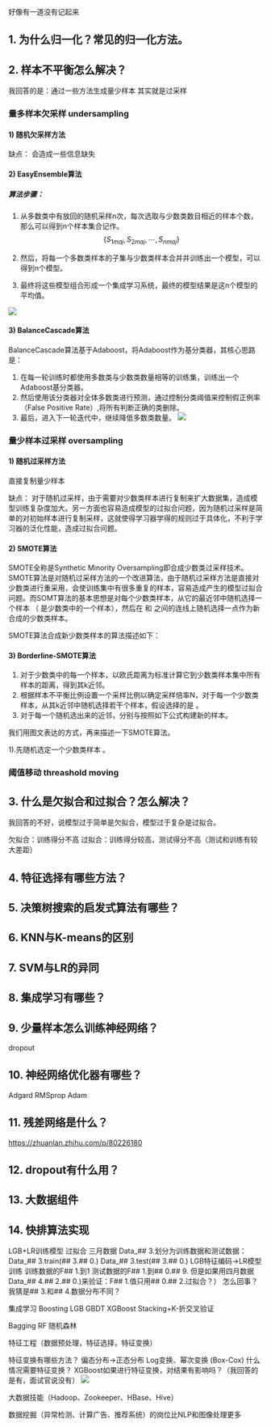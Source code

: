 好像有一道没有记起来

## 1. 为什么归一化？常见的归一化方法。
## 2. 样本不平衡怎么解决？
   
我回答的是：通过一些方法生成量少样本
其实就是过采样

### 量多样本欠采样 undersampling
#### 1) 随机欠采样方法

缺点：
会造成一些信息缺失

#### 2) EasyEnsemble算法
##### 算法步骤：
1. 从多数类中有放回的随机采样n次，每次选取与少数类数目相近的样本个数，那么可以得到n个样本集合记作。
$$
\{S_{1maj},S_{2maj},\cdots,S_{nmaj}\}
$$
2. 然后，将每一个多数类样本的子集与少数类样本合并并训练出一个模型，可以得到n个模型。

3. 最终将这些模型组合形成一个集成学习系统，最终的模型结果是这n个模型的平均值。

![](EasyEnsemble算法.png)


#### 3) BalanceCascade算法
BalanceCascade算法基于Adaboost，将Adaboost作为基分类器，其核心思路是：

1. 在每一轮训练时都使用多数类与少数类数量相等的训练集，训练出一个Adaboost基分类器。
2. 然后使用该分类器对全体多数类进行预测，通过控制分类阈值来控制假正例率（False Positive Rate）,将所有判断正确的类删除。
3. 最后，进入下一轮迭代中，继续降低多数类数量。
![](BalanceCascade.jpg)

### 量少样本过采样 oversampling
#### 1) 随机过采样方法

直接复制量少样本

缺点：
对于随机过采样，由于需要对少数类样本进行复制来扩大数据集，造成模型训练复杂度加大。另一方面也容易造成模型的过拟合问题，因为随机过采样是简单的对初始样本进行复制采样，这就使得学习器学得的规则过于具体化，不利于学习器的泛化性能，造成过拟合问题。


#### 2) SMOTE算法
SMOTE全称是Synthetic Minority Oversampling即合成少数类过采样技术。SMOTE算法是对随机过采样方法的一个改进算法，由于随机过采样方法是直接对少数类进行重采用，会使训练集中有很多重复的样本，容易造成产生的模型过拟合问题。而SOMT算法的基本思想是对每个少数类样本，从它的最近邻中随机选择一个样本 （ 是少数类中的一个样本），然后在  和 之间的连线上随机选择一点作为新合成的少数类样本。

SMOTE算法合成新少数类样本的算法描述如下：

#### 3) Borderline-SMOTE算法

1. 对于少数类中的每一个样本，以欧氏距离为标准计算它到少数类样本集中所有样本的距离，得到其k近邻。
2. 根据样本不平衡比例设置一个采样比例以确定采样倍率N，对于每一个少数类样本，从其k近邻中随机选择若干个样本，假设选择的是 。
3. 对于每一个随机选出来的近邻，分别与按照如下公式构建新的样本。


我们用图文表达的方式，再来描述一下SMOTE算法。

1).先随机选定一个少数类样本 。

### 阈值移动 threashold moving

## 3. 什么是欠拟合和过拟合？怎么解决？
我回答的不好，说模型过于简单是欠拟合，模型过于复杂是过拟合。

欠拟合：训练得分不高
过拟合：训练得分较高，测试得分不高（测试和训练有较大差距）
## 4. 特征选择有哪些方法？
## 5. 决策树搜索的启发式算法有哪些？
## 6. KNN与K-means的区别
## 7. SVM与LR的异同
## 8. 集成学习有哪些？
## 9. 少量样本怎么训练神经网络？
dropout
## 10. 神经网络优化器有哪些？
Adgard
RMSprop
Adam

## 11. 残差网络是什么？
https://zhuanlan.zhihu.com/p/80226180
## 12. dropout有什么用？
## 13. 大数据组件
## 14. 快排算法实现


LGB+LR训练模型 过拟合
三月数据 Data_## 3.划分为训练数据和测试数据：Data_## 3.train(## 3.## 0.) Data_## 3.test(## 3.## 0.)
LGB特征编码→LR模型训练
训练数据的F## 1.到1
测试数据的F## 1.到## 0.## 9.
但是如果用四月数据Data_## 4.## 2.## 0.)来验证：F## 1.值只用## 0.## 2.过拟合？）
怎么回事？我猜是## 3.和## 4.数据分布不同？


集成学习
Boosting
    LGB
    GBDT
    XGBoost
    Stacking+K-折交叉验证

Bagging
    RF 随机森林

特征工程（数据预处理，特征选择，特征变换）

特征变换有哪些方法？
偏态分布→正态分布
Log变换、幂次变换 (Box-Cox)
什么情况需要特征变换？
XGBoost如果进行特征变换，对结果有影响吗？（我回答的是有，面试官说没有）
![](特征工程对XGBoost的影响1.png)

大数据技能（Hadoop、Zookeeper、HBase、Hive）

数据挖掘（异常检测、计算广告、推荐系统）的岗位比NLP和图像处理更多